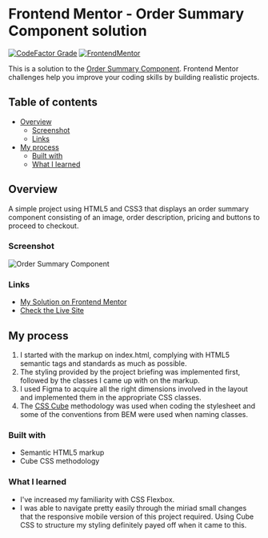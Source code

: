 # Frontend Mentor - Order Summary Component solution

[![CodeFactor Grade](https://img.shields.io/codefactor/grade/github/EONRaider/Order-Summary-Component?label=CodeFactor&logo=codefactor&style=flat-square)](https://www.codefactor.io/repository/github/eonraider/order-summary-component)
[![FrontendMentor](https://img.shields.io/badge/FrontendMentor-EONRaider-blue?style=flat-square)](https://www.frontendmentor.io/profile/EONRaider)

This is a solution to the [Order Summary Component](https://www.frontendmentor.io/challenges/). Frontend Mentor challenges help you improve your coding skills by building realistic projects.

## Table of contents

- [Overview](#overview)
  - [Screenshot](#screenshot)
  - [Links](#links)
- [My process](#my-process)
  - [Built with](#built-with)
  - [What I learned](#what-i-learned)

## Overview

A simple project using HTML5 and CSS3 that displays an order summary component consisting of an image, order description, pricing and buttons to proceed to checkout.

### Screenshot

![Order Summary Component](https://github.com/EONRaider/Order-Summary-Component/assets/15611424/f9dcdd5d-4eb4-46c8-9a60-e5df96d8a090)

### Links

- [My Solution on Frontend Mentor](https://www.frontendmentor.io/solutions/responsive-html5css3-order-summary-component-iKzlUfkjQl)
- [Check the Live Site](https://eonraider-order-summary-component.netlify.app/)

## My process

1. I started with the markup on index.html, complying with HTML5 semantic tags and standards as much as possible.
2. The styling provided by the project briefing was implemented first, followed by the classes I came up with on the markup.
3. I used Figma to acquire all the right dimensions involved in the layout and implemented them in the appropriate CSS classes.
4. The [CSS Cube](https://cube.fyi/) methodology was used when coding the stylesheet and some of the conventions from BEM were used when naming classes.

### Built with

- Semantic HTML5 markup
- Cube CSS methodology

### What I learned
- I've increased my familiarity with CSS Flexbox.
- I was able to navigate pretty easily through the miriad small changes that the responsive mobile version of this project required. Using Cube CSS to structure my styling definitely payed off when it came to this.

